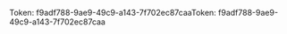 <span data-ttu-id="5243e-101">Token: f9adf788-9ae9-49c9-a143-7f702ec87caa</span><span class="sxs-lookup"><span data-stu-id="5243e-101">Token: f9adf788-9ae9-49c9-a143-7f702ec87caa</span></span>